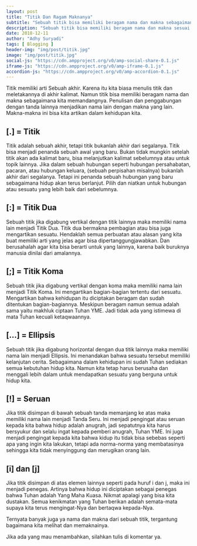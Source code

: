 ```yaml
---
layout: post
title: "Titik Dan Ragam Maknanya"
subtitle: "Sebuah titik bisa memiliki beragam nama dan makna sebagaimana kita menulis dan meletakannya."
description: "Sebuah titik bisa memiliki beragam nama dan makna sesuai dengan cara menuliskan dan meletakannya."
date: 2018-12-11
author: "Adhy Suryadi"
tags: [ Blogging ]
header-img: "img/post/titik.jpg"
image: "img/post/titik.jpg"
social-js: "https://cdn.ampproject.org/v0/amp-social-share-0.1.js"
iframe-js: "https://cdn.ampproject.org/v0/amp-iframe-0.1.js"
accordion-js: "https://cdn.ampproject.org/v0/amp-accordion-0.1.js"
---
```


Titik memiliki arti Sebuah akhir. Karena itu kita biasa menulis titik dan meletakannya di akhir kalimat. Namun titik bisa memiliki beragam nama dan makna sebagaimana kita memandangnya. Penulisan dan penggabungan dengan tanda lainnya menjadikan nama lain dengan makna yang lain. Makna-makna ini bisa kita artikan dalam kehidupan kita.

## [.] = Titik
Titik adalah sebuah akhir, tetapi titik bukanlah akhir dari segalanya. Titik bisa menjadi penanda sebuah awal yang baru. Bukan tidak mungkin setelah titik akan ada kalimat baru, bisa melanjutkan kalimat sebelumnya atau untuk topik lainnya.
Jika dalam sebuah hubungan seperti hubungan persahabatan, pacaran, atau hubungan keluara, (sebuah perpisahan misalnya) bukanlah akhir dari segalanya. Tetapi ini penanda sebuah hubungan yang baru sebagaimana hidup akan terus berlanjut. Pilih dan niatkan untuk hubungan atau sesuatu yang lebih baik dari sebelumnya.

## [:] = Titik Dua
Sebuah titik jika digabung vertikal dengan titik lainnya maka memiliki nama lain menjadi Titik Dua.
Titik dua bermakna pembagian atau bisa juga mengartikan sesuatu. Hendaklah semua perbuatan atau alasan yang kita buat memiliki arti yang jelas agar bisa dipertanggungjawabkan. Dan berusahalah agar kita bisa berarti untuk yang lainnya, karena baik buruknya manusia dinilai dari amalannya.

## [;] = Titik Koma
Sebuah titik jika digabung vertikal dengan koma maka memiliki nama lain menjadi Titik Koma.
Ini mengartikan bagian-bagian tertentu dari sesuatu. Mengartikan bahwa kehidupan itu diciptakan beragam dan sudah ditentukan bagian-bagiannya. Meskipun beragam namun semua adalah sama yaitu makhluk ciptaan Tuhan YME. Jadi tidak ada yang istimewa di mata Tuhan kecuali ketaqwaannya.

## [...] = Ellipsis
Sebuah titik jika digabung horizontal dengan dua titik lainnya maka memiliki nama lain menjadi Ellipsis.
Ini menandakan bahwa sesuatu tersebut memiliki kelanjutan cerita. Sebagaimana dalam kehidupan ini sudah Tuhan sediakan semua kebutuhan hidup kita. Namun kita tetap harus berusaha dan menggali lebih dalam untuk mendapatkan sesuatu yang berguna untuk hidup kita.

## [!] = Seruan
Jika titik disimpan di bawah sebuah tanda memanjang ke atas maka memiliki nama lain menjadi Tanda Seru.
Ini menjadi pengingat atau seruan kepada kita bahwa hidup adalah anugrah, jadi sepatutnya kita harus bersyukur dan selalu ingat kepada pemberi anugrah, Tuhan YME.
Ini juga menjadi pengingat kepada kita bahwa kidup itu tidak bisa sebebas seperti apa yang ingin kita lakukan, tetapi ada norma-norma yang membatasinya sehingga kita tidak menyinggung dan merugikan orang lain.

## [i] dan [j]
Jika titik disimpan di atas elemen lainnya seperti pada huruf i dan j, maka ini menjadi penegas.
Artinya bahwa hidup ini diciptakan sebagai penegas bahwa Tuhan adalah Yang Maha Kuasa. Nikmat apalagi yang bisa kita dustakan. Semua kenikmatan yang Tuhan berikan adalah semata-mata supaya kita terus mengingat-Nya dan bertaqwa kepada-Nya.

Ternyata banyak juga ya nama dan makna dari sebuah titik, tergantung bagaimana kita melihat dan memaknainya.

Jika ada yang mau menambahkan, silahkan tulis di komentar ya.
